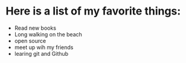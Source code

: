 # Here is a list of my favorite things: 
- Read new books
- Long walking on the beach 
- open source 
- meet up wih my friends 
- learing git and Github
